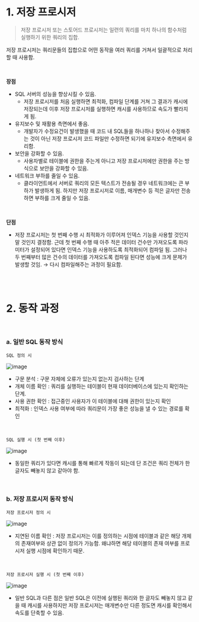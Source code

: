 # 1. 저장 프로시저

> 저장 프로시저 또는 스토어드 프로시저는 일련의 쿼리를 마치 하나의 함수처럼 실행하기 위한 쿼리의 집합.
> 

저장 프로시저는 쿼리문들의 집합으로 어떤 동작을 여러 쿼리를 거쳐서 일괄적으로 처리할 때 사용함. 

<br/>

**장점**

- SQL 서버의 성능을 향상시킬 수 있음.
    - 저장 프로시저를 처음 실행하면 최적화, 컴파일 단계를 거쳐 그 결과가 캐시에 저장되는데 이후 저장 프로시저를 실행하면 캐시를 사용하므로 속도가 빨라지게 됨.
- 유지보수 및 재활용 측면에서 좋음.
    - 개발자가 수정요건이 발생했을 때 코드 내 SQL들을 하나하나 찾아서 수정해주는 것이 아닌 저장 프로시저 코드 파일만 수정하면 되기에 유지보수 측면에서 유리함.
- 보안을 강화할 수 있음.
    - 사용자별로 테이블에 권한을 주는게 아니고 저장 프로시저에만 권한을 주는 방식으로 보안을 강화할 수 있음.
- 네트워크 부하를 줄일 수 있음.
    - 클라이언트에서 서버로 쿼리의 모든 텍스트가 전송될 경우 네트워크에는 큰 부하가 발생하게 됨. 하지만 저장 프로시저로 이름, 매개변수 등 적은 글자만 전송하면 부하를 크게 줄일 수 있음.

<br/>

**단점**

- 저장 프로시저는 첫 번째 수행 시 최적화가 이루어져 인덱스 기능을 사용할 것인지 말 것인지 결정함. 근데 첫 번째 수행 때 아주 적은 데이터 건수만 가져오도록 파라미터가 설정되어 있다면 인덱스 기능을 사용하도록 최적화되어 컴파일 됨. 그러나 두 번째부터 많은 건수의 데이터를 가져오도록 컴파일 된다면 성능에 크게 문제가 발생할 것임. → 다시 컴파일해주는 과정이 필요함.

<br/><br/>

# 2. 동작 과정

<br/>

### a. 일반 SQL 동작 방식

`SQL 정의 시`

![image](https://user-images.githubusercontent.com/100047095/196027734-3d3c2006-a800-4f7b-a879-e83cf27b9da6.png)

- 구문 분석 : 구문 자체에 오류가 있는지 없는지 검사하는 단계
- 개체 이름 확인 : 쿼리를 실행하는 테이블이 현재 데이터베이스에 있는지 확인하는 단계.
- 사용 권한 확인 : 접근중인 사용자가 이 테이블에 대해 권한이 있는지 확인
- 최적화 : 인덱스 사용 여부에 따라 쿼리문이 가장 좋은 성능을 낼 수 있는 경로를 확인

<br/>

`SQL 실행 시 (첫 번째 이후)`

![image](https://user-images.githubusercontent.com/100047095/196027749-9c14ac0b-9cea-4aca-83ae-62898e5e1e39.png)

- 동일한 쿼리가 있다면 캐시를 통해 빠르게 작동이 되는데 단 조건은 쿼리 전체가 한 글자도 빼놓지 않고 같아야 함.

<br/>

### b. 저장 프로시저 동작 방식

`저장 프로시저 정의 시`

![image](https://user-images.githubusercontent.com/100047095/196027759-f2f1d7ac-7016-4546-bc76-4a94bc3f40cb.png)

- 지연된 이름 확인 : 저장 프로시저는 이를 정의하는 시점에 테이블과 같은 해당 개체의 존재여부와 상관 없이 정의가 가능함. 왜냐하면 해당 테이블의 존재 여부를 프로시저 실행 시점에 확인하기 때문.

<br/>

`저장 프로시저 실행 시 (첫 번째 이후)`

![image](https://user-images.githubusercontent.com/100047095/196027764-e9fe8691-6287-43ae-9367-469e45223b1a.png)

- 일반 SQL과 다른 점은 일반 SQL은 이전에 실행된 쿼리와 한 글자도 빼놓지 않고 같을 때 캐시를 사용하지만 저장 프로시저는 매개변수만 다른 정도면 캐시를 확인해서 속도를 단축할 수 있음.
